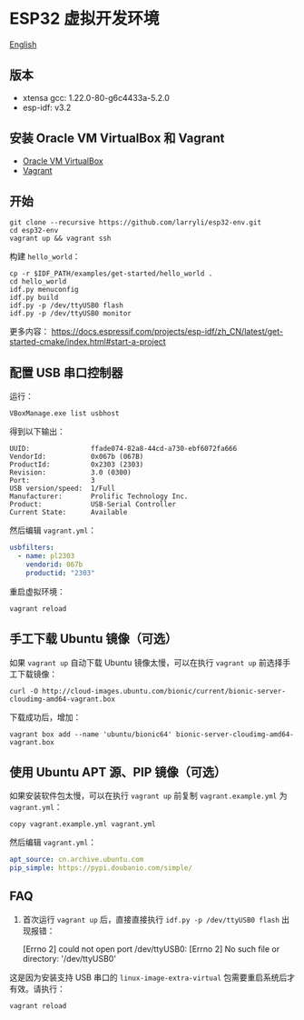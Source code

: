 # ESP32 虚拟开发环境

[English](README.md)

## 版本

- xtensa gcc: 1.22.0-80-g6c4433a-5.2.0
- esp-idf: v3.2

## 安装 Oracle VM VirtualBox 和 Vagrant

- [Oracle VM VirtualBox](https://www.virtualbox.org/wiki/Downloads)
- [Vagrant](https://www.vagrantup.com/downloads.html)

## 开始

    git clone --recursive https://github.com/larryli/esp32-env.git
    cd esp32-env
    vagrant up && vagrant ssh

构建 `hello_world`：

    cp -r $IDF_PATH/examples/get-started/hello_world .
    cd hello_world
    idf.py menuconfig
    idf.py build
    idf.py -p /dev/ttyUSB0 flash
    idf.py -p /dev/ttyUSB0 monitor

更多内容： https://docs.espressif.com/projects/esp-idf/zh_CN/latest/get-started-cmake/index.html#start-a-project

## 配置 USB 串口控制器

运行：

    VBoxManage.exe list usbhost

得到以下输出：

    UUID:               ffade074-82a8-44cd-a730-ebf6072fa666
    VendorId:           0x067b (067B)
    ProductId:          0x2303 (2303)
    Revision:           3.0 (0300)
    Port:               3
    USB version/speed:  1/Full
    Manufacturer:       Prolific Technology Inc.
    Product:            USB-Serial Controller
    Current State:      Available

然后编辑 `vagrant.yml`：

```yaml
usbfilters:
  - name: pl2303
    vendorid: 067b
    productid: "2303"
```

重启虚拟环境：

    vagrant reload

## 手工下载 Ubuntu 镜像（可选）

如果 `vagrant up` 自动下载 Ubuntu 镜像太慢，可以在执行 `vagrant up` 前选择手工下载镜像：

    curl -O http://cloud-images.ubuntu.com/bionic/current/bionic-server-cloudimg-amd64-vagrant.box

下载成功后，增加：

    vagrant box add --name 'ubuntu/bionic64' bionic-server-cloudimg-amd64-vagrant.box

## 使用 Ubuntu APT 源、PIP 镜像（可选）

如果安装软件包太慢，可以在执行 `vagrant up` 前复制 `vagrant.example.yml` 为 `vagrant.yml`：

    copy vagrant.example.yml vagrant.yml

然后编辑 `vagrant.yml`：

```yaml
apt_source: cn.archive.ubuntu.com
pip_simple: https://pypi.doubanio.com/simple/
```

## FAQ

1. 首次运行 `vagrant up` 后，直接直接执行 `idf.py -p /dev/ttyUSB0 flash` 出现报错：

    [Errno 2] could not open port /dev/ttyUSB0: [Errno 2] No such file or directory: '/dev/ttyUSB0'

这是因为安装支持 USB 串口的 `linux-image-extra-virtual` 包需要重启系统后才有效。请执行：

    vagrant reload
